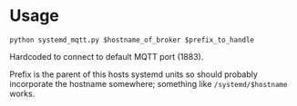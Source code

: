 # Usage

`python systemd_mqtt.py $hostname_of_broker $prefix_to_handle`

Hardcoded to connect to default MQTT port (1883).

Prefix is the parent of this hosts systemd units so should probably incorporate the hostname somewhere; something like `/systemd/$hostname` works.
